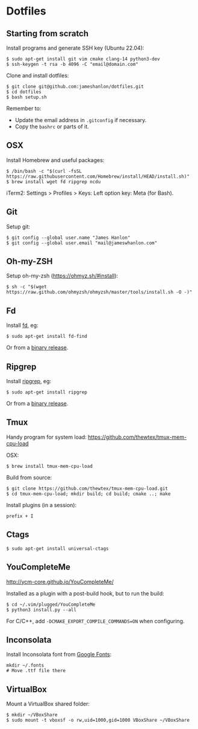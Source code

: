 # Dotfiles

## Starting from scratch

Install programs and generate SSH key (Ubuntu 22.04):
```
$ sudo apt-get install git vim cmake clang-14 python3-dev
$ ssh-keygen -t rsa -b 4096 -C "email@domain.com"
```

Clone and install dotfiles:
```
$ git clone git@github.com:jameshanlon/dotfiles.git
$ cd dotfiles
$ bash setup.sh
```
Remember to:

- Update the email address in `.gitconfig` if necessary.
- Copy the `bashrc` or parts of it.

## OSX

Install Homebrew and useful packages:
```
$ /bin/bash -c "$(curl -fsSL https://raw.githubusercontent.com/Homebrew/install/HEAD/install.sh)"
$ brew install wget fd ripgrep ncdu
```

iTerm2:
Settings > Profiles > Keys: Left option key: Meta (for Bash).

## Git

Setup git:
```
$ git config --global user.name "James Hanlon"
$ git config --global user.email "mail@jameswhanlon.com"
```

## Oh-my-ZSH

Setup oh-my-zsh (https://ohmyz.sh/#install):
```
$ sh -c "$(wget https://raw.github.com/ohmyzsh/ohmyzsh/master/tools/install.sh -O -)"
```

## Fd

Install [fd](https://github.com/sharkdp/fd), eg:
```
$ sudo apt-get install fd-find
```
Or from a [binary release](https://github.com/sharkdp/fd/releases).

## Ripgrep

Install [ripgrep](https://github.com/BurntSushi/ripgrep), eg:
```
$ sudo apt-get install ripgrep
```
Or from a [binary release](https://github.com/BurntSushi/ripgrep/releases).

## Tmux

Handy program for system load:
https://github.com/thewtex/tmux-mem-cpu-load

OSX:
```
$ brew install tmux-mem-cpu-load
```

Build from source:
```
$ git clone https://github.com/thewtex/tmux-mem-cpu-load.git
$ cd tmux-mem-cpu-load; mkdir build; cd build; cmake ..; make
```

Install plugins (in a session):
```
prefix + I
```

## Ctags

```
$ sudo apt-get install universal-ctags
```

## YouCompleteMe

http://ycm-core.github.io/YouCompleteMe/

Installed as a plugin with a post-build hook, but to run the build:
```
$ cd ~/.vim/plugged/YouCompleteMe
$ python3 install.py --all
```
For C/C++, add ``-DCMAKE_EXPORT_COMPILE_COMMANDS=ON`` when configuring.

## Inconsolata

Install Inconsolata font from [Google Fonts](https://fonts.google.com/specimen/Inconsolata):
```
mkdir ~/.fonts
# Move .ttf file there
```

## VirtualBox

Mount a VirtualBox shared folder:
```
$ mkdir ~/VBoxShare
$ sudo mount -t vboxsf -o rw,uid=1000,gid=1000 VBoxShare ~/VBoxShare
```
